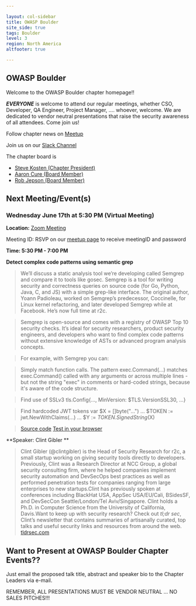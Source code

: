```yaml
---

layout: col-sidebar
title: OWASP Boulder
site_side: true
tags: Boulder
level: 3
region: North America
altfooter: true

---
```

OWASP Boulder
-----------------
Welcome to the OWASP Boulder chapter homepage!!

***EVERYONE*** is welcome to attend our regular meetings, whether CSO, Developer, QA Engineer, Project Manager, ....  whoever, welcome.  We are dedicated to vendor neutral presentations that raise the security awareness of all attendees.  Come join us!

Follow chapter news on [Meetup](https://www.meetup.com/OWASP-Boulder/) 

Join us on our [Slack Channel](https://join.slack.com/t/boulder-owasp/shared_invite/zt-d7noxlsj-TgOFn6ASwt9lQq1BCxpgxQ) 

The chapter board is 

* [Steve Kosten (Chapter President)](mailto:steve.kosten@owasp.org)
* [Aaron Cure (Board Member)](mailto:aaron.cure@owasp.org)
* [Rob Jepson (Board Member)](mailto:rob.jepson@owasp.org )


Next Meeting/Event(s)
---------------------
### Wednesday June 17th at 5:30 PM (Virtual Meeting)

**Location:** 
<a href="https://zoom.us/j/514365407?pwd=VUdmS1UxVXVMZU12aFFTVmNqaTB4Zz09" target="_blank">Zoom Meeting</a>


Meeting ID: RSVP on our <a href="https://www.meetup.com/OWASP-Boulder" target="_blank">meetup page</a> to receive meetingID and password


**Time: 5:30 PM - 7:00 PM**

**Detect complex code patterns using semantic grep** <br>
>We’ll discuss a static analysis tool we’re developing called Semgrep and compare it to tools like gosec. Semgrep is a tool for writing security and correctness queries on source code (for Go, Python, Java, C, and JS) with a simple grep-like interface. The original author, Yoann Padioleau, worked on Semgrep’s predecessor, Coccinelle, for Linux kernel refactoring, and later developed Semgrep while at Facebook. He’s now full time at r2c.

>Semgrep is open-source and comes with a registry of OWASP Top 10 security checks. It’s ideal for security researchers, product security engineers, and developers who want to find complex code patterns without extensive knowledge of ASTs or advanced program analysis concepts.

>For example, with Semgrep you can:

>Simply match function calls.
The pattern exec.Command(...) matches exec.Command() called with any arguments or across multiple lines - but not the string "exec" in comments or hard-coded strings, because it's aware of the code structure.

>Find use of SSLv3
tls.Config{..., MinVersion: $TLS.VersionSSL30, ...}

>Find hardcoded JWT tokens
var $X = []byte("...")
...
$TOKEN := jwt.NewWithClaims(...)
...
$Y := $TOKEN.SignedString($X)

>[Source code](https://github.com/returntocorp/semgrep)
>[Test in your browser](https://semgrep.live/)

**Speaker: Clint Gibler ** 
<br>
>Clint Gibler (@clintgibler) is the Head of Security Research for r2c, a small startup working on giving security tools directly to developers. Previously, Clint was a Research Director at NCC Group, a global security consulting firm, where he helped companies implement security automation and DevSecOps best practices as well as performed penetration tests for companies ranging from large enterprises to new startups.Clint has previously spoken at conferences including BlackHat USA, AppSec USA/EU/Cali, BSidesSF, and DevSecCon Seattle/London/Tel Aviv/Singapore. Clint holds a Ph.D. in Computer Science from the University of California, Davis.Want to keep up with security research? Check out *tl;dr sec*, Clint’s newsletter that contains summaries of artisanally curated, top talks and useful security links and resources from around the web. <a href="https://tldrsec.com/" target="_blank">tldrsec.com</a>

Want to Present at OWASP Boulder Chapter Events??
--------------------------------------------
Just email the proposed talk title, abstract and speaker bio to the Chapter Leaders via e-mail.  

REMEMBER, ALL PRESENTATIONS MUST BE VENDOR NEUTRAL ... NO SALES PITCHES!!!
